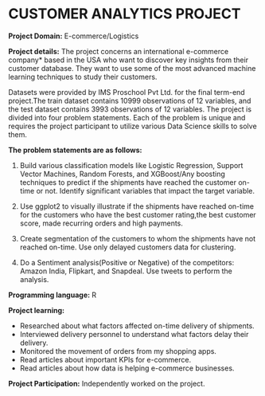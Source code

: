 # CUSTOMER ANALYTICS PROJECT

**Project Domain:** E-commerce/Logistics

**Project details:**
The project concerns an international e-commerce company* based in the USA who want to discover key insights from their customer database. They want to use some of the most advanced machine learning techniques to study their customers.

Datasets were provided by IMS Proschool Pvt Ltd. for the final term-end project.The train dataset contains 10999 observations of 12 variables, and the test dataset contains 3993 observations of 12 variables. The project is divided into four problem statements. Each of the problem is unique and requires the project participant to utilize various Data Science skills to solve them. 

**The problem statements are as follows:**
1) Build various classification models like Logistic Regression, Support Vector Machines, Random Forests, and XGBoost/Any boosting techniques to predict if the shipments have reached the customer on-time or not. Identify significant variables that impact the target variable.

2) Use ggplot2 to visually illustrate if the shipments have reached on-time for the customers who have the best customer rating,the best customer score, made recurring orders and high payments.

3) Create segmentation of the customers to whom the shipments have not reached on-time. Use only delayed customers data for clustering.

4) Do a Sentiment analysis(Positive or Negative) of the competitors: Amazon India, Flipkart, and Snapdeal. Use tweets to perform the analysis.

**Programming language:** R

**Project learning:** 
- Researched about what factors affected on-time delivery of shipments. 
- Interviewed delivery personnel to understand what factors delay their delivery.
- Monitored the movement of orders from my shopping apps.
- Read articles about important KPIs for e-commerce.
- Read articles about how data is helping e-commerce businesses.

**Project Participation:** Independently worked on the project.


